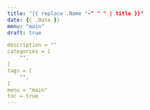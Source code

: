 ```yaml
---
title: "{{ replace .Name "-" " " | title }}"
date: {{ .Date }}
menu: "main"
draft: true

description = ""
categories = [
    "",
]
tags = [
    "",
]
menu = "main"
toc = true
---
```



